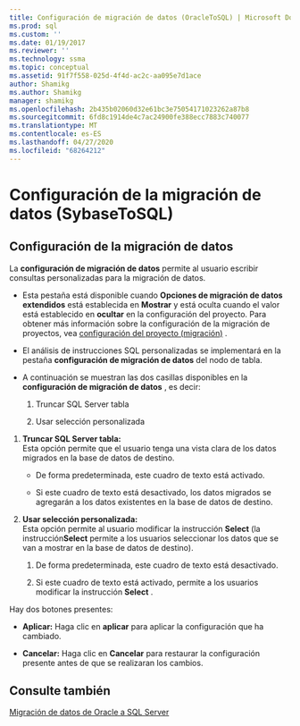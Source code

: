 ```yaml
---
title: Configuración de migración de datos (OracleToSQL) | Microsoft Docs
ms.prod: sql
ms.custom: ''
ms.date: 01/19/2017
ms.reviewer: ''
ms.technology: ssma
ms.topic: conceptual
ms.assetid: 91f7f558-025d-4f4d-ac2c-aa095e7d1ace
author: Shamikg
ms.author: Shamikg
manager: shamikg
ms.openlocfilehash: 2b435b02060d32e61bc3e75054171023262a87b8
ms.sourcegitcommit: 6fd8c1914de4c7ac24900fe388ecc7883c740077
ms.translationtype: MT
ms.contentlocale: es-ES
ms.lasthandoff: 04/27/2020
ms.locfileid: "68264212"
---
```

# <a name="data-migration-settings-oracletosql"></a>Configuración de la migración de datos (SybaseToSQL)
  
## <a name="data-migration-settings"></a>Configuración de la migración de datos  
La **configuración de migración de datos** permite al usuario escribir consultas personalizadas para la migración de datos.  
  
-   Esta pestaña está disponible cuando **Opciones de migración de datos extendidos** está establecida en **Mostrar** y está oculta cuando el valor está establecido en **ocultar** en la configuración del proyecto. Para obtener más información sobre la configuración de la migración de proyectos, vea [configuración del proyecto (migración)](https://msdn.microsoft.com/fcd6b988-633b-4b2b-9f36-6368b5e86b60) .  
  
-   El análisis de instrucciones SQL personalizadas se implementará en la pestaña **configuración de migración de datos** del nodo de tabla.  
  
-   A continuación se muestran las dos casillas disponibles en la **configuración de migración de datos** , es decir:  
  
    1.  Truncar SQL Server tabla  
  
    2.  Usar selección personalizada  
  
1.  **Truncar SQL Server tabla:**  
     Esta opción permite que el usuario tenga una vista clara de los datos migrados en la base de datos de destino.  
  
    -   De forma predeterminada, este cuadro de texto está activado.  
  
    -   Si este cuadro de texto está desactivado, los datos migrados se agregarán a los datos existentes en la base de datos de destino.  
  
2.  **Usar selección personalizada:**  
     Esta opción permite al usuario modificar la instrucción **Select** (la instrucción**Select** permite a los usuarios seleccionar los datos que se van a mostrar en la base de datos de destino).  
  
    1.  De forma predeterminada, este cuadro de texto está desactivado.  
  
    2.  Si este cuadro de texto está activado, permite a los usuarios modificar la instrucción **Select** .  
  
Hay dos botones presentes:  
  
-   **Aplicar:** Haga clic en **aplicar** para aplicar la configuración que ha cambiado.  
  
-   **Cancelar:** Haga clic en **Cancelar** para restaurar la configuración presente antes de que se realizaran los cambios.  
  
## <a name="see-also"></a>Consulte también  
[Migración de datos de Oracle a SQL Server](migrating-oracle-data-into-sql-server-oracletosql.md)  
  
